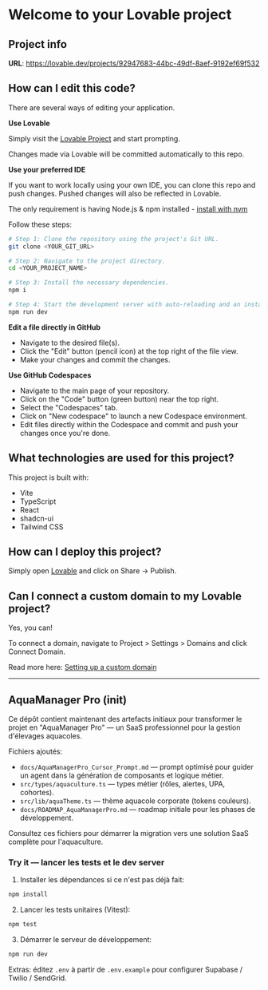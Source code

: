 # Welcome to your Lovable project

## Project info

**URL**: https://lovable.dev/projects/92947683-44bc-49df-8aef-9192ef69f532

## How can I edit this code?

There are several ways of editing your application.

**Use Lovable**

Simply visit the [Lovable Project](https://lovable.dev/projects/92947683-44bc-49df-8aef-9192ef69f532) and start prompting.

Changes made via Lovable will be committed automatically to this repo.

**Use your preferred IDE**

If you want to work locally using your own IDE, you can clone this repo and push changes. Pushed changes will also be reflected in Lovable.

The only requirement is having Node.js & npm installed - [install with nvm](https://github.com/nvm-sh/nvm#installing-and-updating)

Follow these steps:

```sh
# Step 1: Clone the repository using the project's Git URL.
git clone <YOUR_GIT_URL>

# Step 2: Navigate to the project directory.
cd <YOUR_PROJECT_NAME>

# Step 3: Install the necessary dependencies.
npm i

# Step 4: Start the development server with auto-reloading and an instant preview.
npm run dev
```

**Edit a file directly in GitHub**

- Navigate to the desired file(s).
- Click the "Edit" button (pencil icon) at the top right of the file view.
- Make your changes and commit the changes.

**Use GitHub Codespaces**

- Navigate to the main page of your repository.
- Click on the "Code" button (green button) near the top right.
- Select the "Codespaces" tab.
- Click on "New codespace" to launch a new Codespace environment.
- Edit files directly within the Codespace and commit and push your changes once you're done.

## What technologies are used for this project?

This project is built with:

- Vite
- TypeScript
- React
- shadcn-ui
- Tailwind CSS

## How can I deploy this project?

Simply open [Lovable](https://lovable.dev/projects/92947683-44bc-49df-8aef-9192ef69f532) and click on Share -> Publish.

## Can I connect a custom domain to my Lovable project?

Yes, you can!

To connect a domain, navigate to Project > Settings > Domains and click Connect Domain.

Read more here: [Setting up a custom domain](https://docs.lovable.dev/features/custom-domain#custom-domain)

---

## AquaManager Pro (init)

Ce dépôt contient maintenant des artefacts initiaux pour transformer le projet en "AquaManager Pro" — un SaaS professionnel pour la gestion d'élevages aquacoles.

Fichiers ajoutés:

- `docs/AquaManagerPro_Cursor_Prompt.md` — prompt optimisé pour guider un agent dans la génération de composants et logique métier.
- `src/types/aquaculture.ts` — types métier (rôles, alertes, UPA, cohortes).
- `src/lib/aquaTheme.ts` — thème aquacole corporate (tokens couleurs).
- `docs/ROADMAP_AquaManagerPro.md` — roadmap initiale pour les phases de développement.

Consultez ces fichiers pour démarrer la migration vers une solution SaaS complète pour l'aquaculture.

### Try it — lancer les tests et le dev server

1. Installer les dépendances si ce n'est pas déjà fait:

```powershell
npm install
```

2. Lancer les tests unitaires (Vitest):

```powershell
npm test
```

3. Démarrer le serveur de développement:

```powershell
npm run dev
```

Extras: éditez `.env` à partir de `.env.example` pour configurer Supabase / Twilio / SendGrid.
